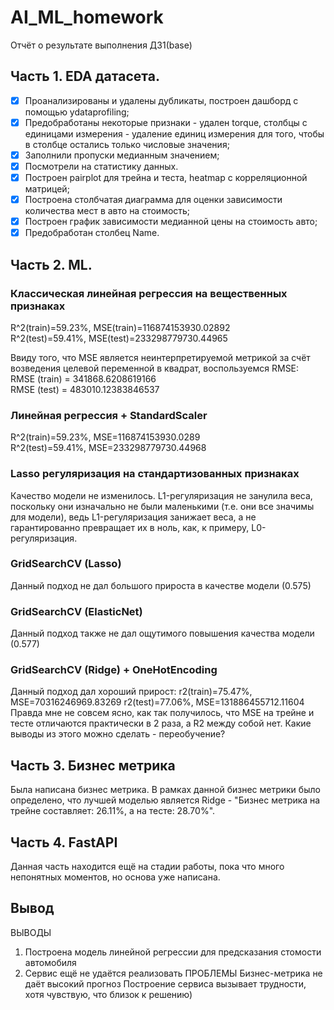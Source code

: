# AI_ML_homework
Отчёт о результате выполнения ДЗ1(base)
## Часть 1. EDA датасета. 
- [x] Проанализированы и удалены дубликаты, построен дашборд с помощью ydataprofiling;
- [X] Предобработаны некоторые признаки - удален torque, столбцы с единицами измерения - удаление единиц измерения для того, чтобы в столбце остались только числовые значения;
- [x] Заполнили пропуски медианным значением;
- [x] Посмотрели на статистику данных.
- [x] Построен pairplot для трейна и теста, heatmap с корреляционной матрицей;
- [x] Построена столбчатая диаграмма для оценки зависимости количества мест в авто на стоимость;
- [x] Построен график зависимости медианной цены на стоимость авто;
- [x] Предобработан столбец Name.
## Часть 2. ML.
### Классическая линейная регрессия на вещественных признаках
R^2(train)=59.23%,   MSE(train)=116874153930.02892 <br>
R^2(test)=59.41%, MSE(test)=233298779730.44965 <br>


Ввиду того, что MSE является неинтерпретируемой метрикой за счёт возведения целевой переменной в квадрат, воспользуемся RMSE: 
RMSE (train) = 341868.6208619166 <br>
RMSE (test) = 483010.12383846537
### Линейная регрессия + StandardScaler
R^2(train)=59.23%, MSE=116874153930.0289 <br>
R^2(test)=59.41%, MSE=233298779730.44968
### Lasso регуляризация на стандартизованных признаках
Качество модели не изменилось. L1-регуляризация не занулила веса, поскольку они изначально не были маленькими (т.е. они все значимы для модели), ведь L1-регуляризация занижает веса, а не гарантированно превращает их в ноль, как, к примеру, L0-регуляризация.
### GridSearchCV (Lasso)
Данный подход не дал большого прироста в качестве модели (0.575)
### GridSearchCV (ElasticNet)
Данный подход также не дал ощутимого повышения качества модели (0.577) 
### GridSearchCV (Ridge) + OneHotEncoding
Данный подход дал хороший прирост:
r2(train)=75.47%, MSE=70316246969.83269
r2(test)=77.06%, MSE=131886455712.11604
Правда мне не совсем ясно, как так получилось, что MSE на трейне и тесте отличаются практически в 2 раза, а R2 между собой нет. Какие выводы из этого можно сделать - переобучение?
## Часть 3. Бизнес метрика
Была написана бизнес метрика. В рамках данной бизнес метрики было определено, что лучшей моделью является Ridge - "Бизнес метрика на трейне составляет: 26.11%, а на тесте: 28.70%".
## Часть 4. FastAPI
Данная часть находится ещё на стадии работы, пока что много непонятных моментов, но основа уже написана.

## Вывод
ВЫВОДЫ
1. Построена модель линейной регрессии для предсказания стомости автомобиля
2. Сервис ещё не удаётся реализовать
ПРОБЛЕМЫ
Бизнес-метрика не даёт высокий прогноз
Построение сервиса вызывает трудности, хотя чувствую, что близок к решению)

